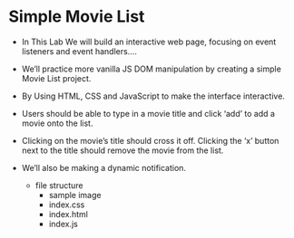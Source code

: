 # Simple Movie List

- In This Lab We will build an interactive web page, focusing on event listeners and event handlers....
- We’ll practice more vanilla JS DOM manipulation by creating a simple Movie List project.
- By Using HTML, CSS and JavaScript to make the interface interactive.
- Users should be able to type in a movie title and click ‘add’ to add a movie onto the list.
- Clicking on the movie’s title should cross it off. Clicking the ‘x’ button next to the title should remove the movie from the list.
- We’ll also be making a dynamic notification.

  - file structure
    - sample image
    - index.css
    - index.html
    - index.js
